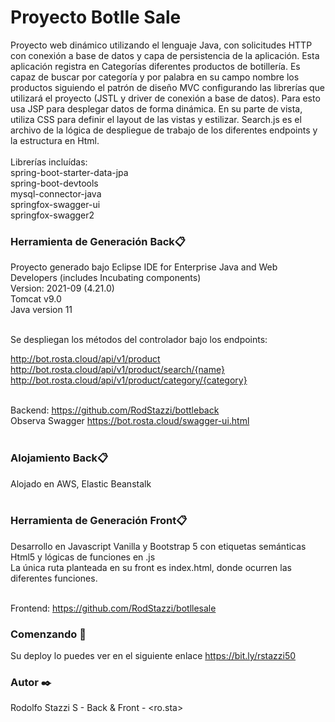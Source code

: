 # Proyecto Botlle Sale

Proyecto web dinámico utilizando el lenguaje Java, con solicitudes HTTP con conexión a base de datos y capa de persistencia de la aplicación. Esta aplicación registra en Categorías diferentes productos de botillería. Es capaz de buscar por categoría y por palabra en su campo nombre los productos siguiendo el patrón de diseño MVC configurando las librerías que utilizará el proyecto (JSTL y driver de conexión a base de datos). Para esto usa JSP para desplegar datos de forma dinámica. 
En su parte de vista, utiliza CSS para definir el layout de las vistas y estilizar. Search.js es el archivo de la lógica de despliegue de trabajo de los diferentes endpoints y la estructura en Html.
<br><br>
Librerías incluídas:<br>
spring-boot-starter-data-jpa<br>
spring-boot-devtools<br>
mysql-connector-java<br>
springfox-swagger-ui<br>
springfox-swagger2<br>

### Herramienta de Generación Back📋
Proyecto generado bajo Eclipse IDE for Enterprise Java and Web Developers (includes Incubating components)<br>
Version: 2021-09 (4.21.0)<br>
Tomcat v9.0<br>
Java version 11<br><br>

Se despliegan los métodos del controlador bajo los endpoints:<br>

http://bot.rosta.cloud/api/v1/product<br>
http://bot.rosta.cloud/api/v1/product/search/{name}<br>
http://bot.rosta.cloud/api/v1/product/category/{category}<br><br>

Backend: https://github.com/RodStazzi/bottleback<br>
Observa Swagger https://bot.rosta.cloud/swagger-ui.html<br><br>

### Alojamiento Back📋<br>
Alojado en AWS, Elastic Beanstalk<br><br>

### Herramienta de Generación Front📋<br>
Desarrollo en Javascript Vanilla y Bootstrap 5 con etiquetas semánticas Html5 y lógicas de funciones en .js<br>
La única ruta planteada en su front es index.html, donde ocurren las diferentes funciones.<br><br>

Frontend: https://github.com/RodStazzi/botllesale


### Comenzando 🚀
Su deploy lo puedes ver en el siguiente enlace https://bit.ly/rstazzi50

### Autor ✒️
Rodolfo Stazzi S - Back & Front - <ro.sta>
